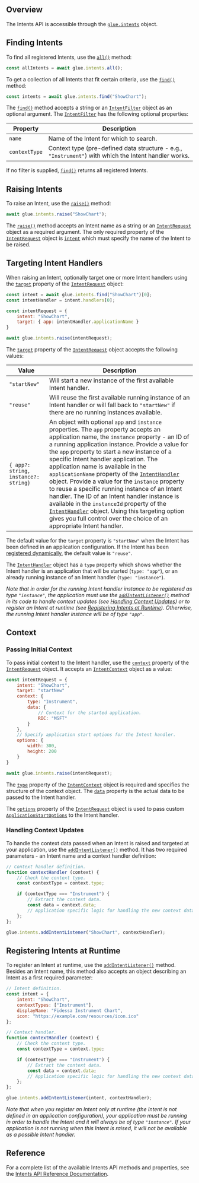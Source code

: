 ## Overview

<glue42 name="addClass" class="colorSection" element="p" text="Available since Glue42 Enterprise 3.9">

The Intents API is accessible through the [`glue.intents`](../../../reference/glue/latest/intents/index.html) object.

## Finding Intents

To find all registered Intents, use the [`all()`](../../../reference/glue/latest/intents/index.html#API-all) method:

```javascript
const allIntents = await glue.intents.all();
```

To get a collection of all Intents that fit certain criteria, use the [`find()`](../../../reference/glue/latest/intents/index.html#API-find) method:

```javascript
const intents = await glue.intents.find("ShowChart");
```

The [`find()`](../../../reference/glue/latest/intents/index.html#API-find) method accepts a string or an [`IntentFilter`](../../../reference/glue/latest/intents/index.html#IntentFilter) object as an optional argument. The [`IntentFilter`](../../../reference/glue/latest/intents/index.html#IntentFilter) has the following optional properties:

| Property | Description |
|----------|-------------|
| `name` | Name of the Intent for which to search. |
| `contextType` | Context type (pre-defined data structure - e.g., `"Instrument"`) with which the Intent handler works. |

If no filter is supplied, [`find()`](../../../reference/glue/latest/intents/index.html#API-find) returns all registered Intents.

## Raising Intents

To raise an Intent, use the [`raise()`](../../../reference/glue/latest/intents/index.html#API-raise) method:

```javascript
await glue.intents.raise("ShowChart");
```

The [`raise()`](../../../reference/glue/latest/intents/index.html#API-raise) method accepts an Intent name as a string or an [`IntentRequest`](../../../reference/glue/latest/intents/index.html#IntentRequest) object as a required argument. The only required property of the [`IntentRequest`](../../../reference/glue/latest/intents/index.html#IntentRequest) object is [`intent`](../../../reference/glue/latest/intents/index.html#IntentRequest-intent) which must specify the name of the Intent to be raised.

## Targeting Intent Handlers

When raising an Intent, optionally target one or more Intent handlers using the [`target`](../../../reference/glue/latest/intents/index.html#IntentRequest-target) property of the [`IntentRequest`](../../../reference/glue/latest/intents/index.html#IntentRequest) object:

```javascript
const intent = await glue.intents.find("ShowChart")[0];
const intentHandler = intent.handlers[0];

const intentRequest = {
    intent: "ShowChart",
    target: { app: intentHandler.applicationName }
}

await glue.intents.raise(intentRequest);
```

The [`target`](../../../reference/glue/latest/intents/index.html#IntentRequest-target) property of the [`IntentRequest`](../../../reference/glue/latest/intents/index.html#IntentRequest) object accepts the following values:

| Value | Description |
|-------|-------------|
| `"startNew"` | Will start a new instance of the first available Intent handler. |
| `"reuse"` | Will reuse the first available running instance of an Intent handler or will fall back to `"startNew"` if there are no running instances available. |
| `{ app?: string, instance?: string}` | An object with optional `app` and `instance` properties. The `app` property accepts an application name, the `instance` property - an ID of a running application instance. Provide a value for the `app` property to start a new instance of a specific Intent handler application. The application name is available in the `applicationName` property of the [`IntentHandler`](../../../reference/glue/latest/intents/index.html#IntentHandler) object. Provide a value for the `instance` property to reuse a specific running instance of an Intent handler. The ID of an Intent handler instance is available in the `instanceId` property of the [`IntentHandler`](../../../reference/glue/latest/intents/index.html#IntentHandler) object. Using this targeting option gives you full control over the choice of an appropriate Intent handler. |

The default value for the `target` property is `"startNew"` when the Intent has been defined in an application configuration. If the Intent has been [registered dynamically](#registering_intents_at_runtime), the default value is `"reuse"`.

The [`IntentHandler`](../../../reference/glue/latest/intents/index.html#IntentHandler) object has a `type` property which shows whether the Intent handler is an application that will be started (`type: "app"`), or an already running instance of an Intent handler (`type: "instance"`).

*Note that in order for the running Intent handler instance to be registered as type `"instance"`, the application must use the [`addIntentListener()`](../../../reference/glue/latest/intents/index.html#API-addIntentListener) method in its code to handle context updates (see [Handling Context Updates](#context-handling_context_updates)) or to register an Intent at runtime (see [Registering Intents at Runtime](#registering_intents_at_runtime)). Otherwise, the running Intent handler instance will be of type `"app"`.*

## Context

### Passing Initial Context

To pass initial context to the Intent handler, use the [`context`](../../../reference/glue/latest/intents/index.html#IntentRequest-context) property of the [`IntentRequest`](../../../reference/glue/latest/intents/index.html#IntentRequest) object. It accepts an [`IntentContext`](../../../reference/glue/latest/intents/index.html#IntentContext) object as a value:

```javascript
const intentRequest = {
    intent: "ShowChart",
    target: "startNew"
    context: {
        type: "Instrument",
        data: {
            // Context for the started application.
            RIC: "MSFT"
        }
    },
    // Specify application start options for the Intent handler.
    options: {
        width: 300,
        height: 200
    }
}

await glue.intents.raise(intentRequest);
```

The [`type`](../../../reference/glue/latest/intents/index.html#IntentContext-type) property of the [`IntentContext`](../../../reference/glue/latest/intents/index.html#IntentContext) object is required and specifies the structure of the context object. The [`data`](../../../reference/glue/latest/intents/index.html#IntentContext-data) property is the actual data to be passed to the Intent handler.

The [`options`](../../../reference/glue/latest/intents/index.html#IntentRequest-options) property of the [`IntentRequest`](../../../reference/glue/latest/intents/index.html#IntentRequest) object is used to pass custom [`ApplicationStartOptions`](../../../reference/glue/latest/appmanager/index.html#ApplicationStartOptions) to the Intent handler.

### Handling Context Updates

To handle the context data passed when an Intent is raised and targeted at your application, use the [`addIntentListener()`](../../../reference/glue/latest/intents/index.html#API-addIntentListener) method. It has two required parameters - an Intent name and a context handler definition:

```javascript
// Context handler definition.
function contextHandler (context) {
    // Check the context type.
    const contextType = context.type;

    if (contextType === "Instrument") {
        // Extract the context data.
        const data = context.data;
        // Аpplication specific logic for handling the new context data.
    };
};

glue.intents.addIntentListener("ShowChart", contextHandler);
```

## Registering Intents at Runtime

To register an Intent at runtime, use the [`addIntentListener()`](../../../reference/glue/latest/intents/index.html#API-addIntentListener) method. Besides an Intent name, this method also accepts an object describing an Intent as a first required parameter:

```javascript
// Intent definition.
const intent = {
    intent: "ShowChart",
    contextTypes: ["Instrument"],
    displayName: "Fidessa Instrument Chart",
    icon: "https://example.com/resources/icon.ico"
};

// Context handler.
function contextHandler (context) {
    // Check the context type.
    const contextType = context.type;

    if (contextType === "Instrument") {
        // Extract the context data.
        const data = context.data;
        // Аpplication specific logic for handling the new context data.
    };
};

glue.intents.addIntentListener(intent, contextHandler);
```

*Note that when you register an Intent only at runtime (the Intent is not defined in an application configuration), your application must be running in order to handle the Intent and it will always be of type `"instance"`. If your application is not running when this Intent is raised, it will not be available as a possible Intent handler.*

## Reference

For a complete list of the available Intents API methods and properties, see the [Intents API Reference Documentation](../../../reference/glue/latest/intents/index.html).